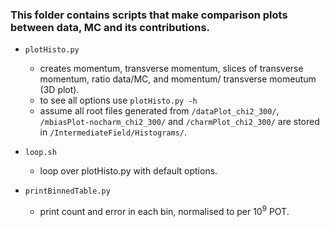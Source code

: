 ### This folder contains scripts that make comparison plots between data, MC and its contributions.

- `plotHisto.py`
  - creates momentum, transverse momentum, slices of transverse momentum, ratio data/MC, and momentum/ transverse momeutum (3D plot).
  - to see all options use `plotHisto.py -h`
  - assume all root files generated from `/dataPlot_chi2_300/`, `/mbiasPlot-nocharm_chi2_300/` and `/charmPlot_chi2_300/` are stored in `/IntermediateField/Histograms/`.

- `loop.sh`
  - loop over plotHisto.py with default options.

- `printBinnedTable.py`
  - print count and error in each bin, normalised to per 10<sup>9</sup> POT.

